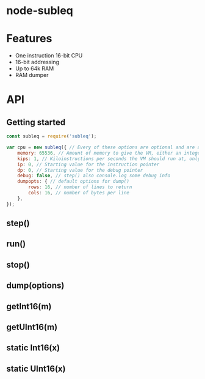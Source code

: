 # node-subleq

# Features

- One instruction 16-bit CPU
- 16-bit addressing
- Up to 64k RAM
- RAM dumper

# API

## Getting started

```js
const subleq = require('subleq');

var cpu = new subleq({ // Every of these options are optional and are available as a property
    memory: 65536, // Amount of memory to give the VM, either an integer between 6 and 65536 or an array
    kips: 1, // Kiloinstructions per seconds the VM should run at, only ]0, 1] currently supported
    ip: 0, // Starting value for the instruction pointer
    dp: 0, // Starting value for the debug pointer
    debug: false, // step() also console.log some debug info
    dumpopts: { // default options for dump()
        rows: 16, // number of lines to return
        cols: 16, // number of bytes per line
    },
});
```

## step()

## run()

## stop()

## dump(options)

## getInt16(m)

## getUInt16(m)

## static Int16(x)

## static UInt16(x)